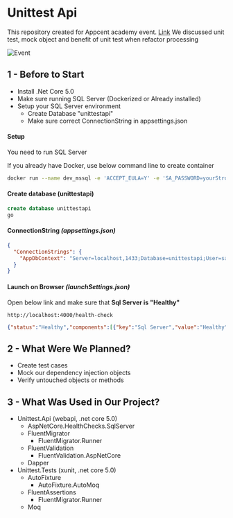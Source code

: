 # Unittest Api

This repository created for Appcent academy event. [Link](https://kommunity.com/appcent-tech-hub/events/unit-test-d6c32340)
We discussed unit test, mock object and benefit of unit test when refactor processing

![Event](https://media-exp1.licdn.com/dms/image/C4D22AQFXEsBLyfc29w/feedshare-shrink_1280/0/1637824007447?e=1640822400&v=beta&t=pM3VSo85nfmHMdRIYIGtxJSV4RnujkNljs0mHai1q1M)


## 1 - Before to Start

- Install .Net Core 5.0
- Make sure running SQL Server (Dockerized or Already installed)
- Setup your SQL Server environment 
  - Create Database "unittestapi"
  - Make sure correct ConnectionString in appsettings.json

#### Setup

You need to run SQL Server

If you already have Docker, use below command line to create container
```bash
docker run --name dev_mssql -e 'ACCEPT_EULA=Y' -e 'SA_PASSWORD=yourStrong(!)Password' -p 1433:1433 -d mcr.microsoft.com/mssql/server:2017-latest
```

#### Create database (unittestapi)
```sql
create database unittestapi
go
 ```

#### ConnectionString _(appsettings.json)_
```json
{
  "ConnectionStrings": {
    "AppDbContext": "Server=localhost,1433;Database=unittestapi;User=sa;Password=yourStrong(!)Password;Trusted_Connection=False;TrustServerCertificate=True;"
  }
}
 ```

#### Launch on Browser _(launchSettings.json)_
Open below link and make sure that **Sql Server is "Healthy"**
```net
http://localhost:4000/health-check
```
```json
{"status":"Healthy","components":[{"key":"Sql Server","value":"Healthy"}]}
 ```


## 2 - What Were We Planned?
- Create test cases
- Mock our dependency injection objects
- Verify untouched objects or methods

## 3 - What Was Used in Our Project?
- Unittest.Api (webapi, .net core 5.0)
  - AspNetCore.HealthChecks.SqlServer
  - FluentMigrator
    - FluentMigrator.Runner
  - FluentValidation
    - FluentValidation.AspNetCore
  - Dapper
- Unittest.Tests (xunit, .net core 5.0)
  - AutoFixture
    - AutoFixture.AutoMoq
  - FluentAssertions
    - FluentMigrator.Runner
  - Moq